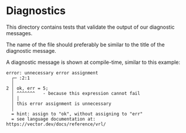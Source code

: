 # Diagnostics

This directory contains tests that validate the output of our diagnostic
messages.

The name of the file should preferably be similar to the title of the diagnostic
message.

A diagnostic message is shown at compile-time, similar to this example:

```text
error: unnecessary error assignment
  ┌─ :2:1
  │
2 │ ok, err = 5;
  │ ^^^^^^^   - because this expression cannot fail
  │ │
  │ this error assignment is unnecessary
  │
  = hint: assign to "ok", without assigning to "err"
  = see language documentation at: https://vector.dev/docs/reference/vrl/
```
